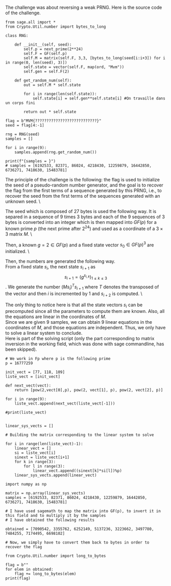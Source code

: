 The challenge was about reversing a weak PRNG.
Here is the source code of the challenge.

```{python}
from sage.all import *
from Crypto.Util.number import bytes_to_long

class RNG:

    def __init__(self, seed):
        self.p = next_prime(2**24)
        self.F = GF(self.p)
        self.M = matrix(self.F, 3,3, [bytes_to_long(seed[i:i+3]) for i in range(0, len(seed), 3)])
        self.state = vector(self.F, map(ord, "Mvm"))
        self.gen = self.F(2)

    def get_random_num(self):
        out = self.M * self.state

        for i in range(len(self.state)):
            self.state[i] = self.gen**self.state[i] #On travaille dans un corps fini

        return out * self.state

flag = b"MVM{???????????????????????????}"
seed = flag[4:-1]

rng = RNG(seed)
samples = []

for i in range(9):
    samples.append(rng.get_random_num())

print(f"{samples = }")
# samples = [6192533, 82371, 86024, 4218430, 12259879, 16442850, 6736271, 7418630, 15483781]
```

The principle of the challenge is the following: the flag is used to initialize the seed of a pseudo-random number generator, and the goal is to recover the flag from the first terms of a sequence generated by this PRNG, i.e., to recover the seed from the first terms of the sequences generated with an unknown seed. \

The seed which is composed of $27$ bytes is used the following way.
It is separed in a sequence of $9$ times $3$ bytes and each of the $9$ sequences of $3$ bytes is converted into an integer which is then mapped into $GF(p)$ for a known prime $p$ (the next prime after $2^{24}$) and used as a coordinate of a $3 \times 3$ matrix $M$. \

Then, a known $g=2 \in GF(p)$ and a fixed state vector $s_0 \in GF(p)^3$ are initialized. \

Then, the numbers are generated the following way.\
From a fixed state $s_i$, the next state $s_{i+1}$ as $$s_{i+1} = (g^{s_{i,k}})_{1 \le k \le 3}$$.
We generate the number $(Ms_i)^T s_{i+1}$ where $T$ denotes the transposed of the vector and then $i$ is incremented by $1$ and $s_{i+2}$ is computed. \

The only thing to notice here is that all the state vectors $s_i$ can be precomputed since all the parameters to compute them are known. Also, all the equations are linear in the coordinates of $M$.\
Since we are given $9$ samples, we can obtain $9$ linear equations in the coordinates of $M$, and those equations are independent. Thus, we only have to solve a linear system to conclude. \
Here is part of the solving script (only the part corresponding to matrix inversion in the working field, which was done with sage commandline, has been skipped).

```{python}
# We work in Fp where p is the following prime
p = 16777259

init_vect = [77, 118, 109]
liste_vect = [init_vect]

def next_vect(vect):
    return [pow(2,vect[0],p), pow(2, vect[1], p), pow(2, vect[2], p)]

for i in range(9):
    liste_vect.append(next_vect(liste_vect[-1]))

#print(liste_vect)


linear_sys_vects = []

# Building the matrix corresponding to the linear system to solve

for i in range(len(liste_vect)-1):
    linear_vect = []
    si = liste_vect[i]
    sinext = liste_vect[i+1]
    for k in range(3):
        for l in range(3):
            linear_vect.append((sinext[k]*si[l])%p)
    linear_sys_vects.append(linear_vect)

import numpy as np

matrix = np.array(linear_sys_vects)
samples = [6192533, 82371, 86024, 4218430, 12259879, 16442850, 6736271, 7418630, 15483781]

# I have used sagemath to map the matrix into GF(p), to invert it in this field and to multiply it by the samples
# I have obtained the following results

obtained = [7090542, 3355762, 6252149, 5137236, 3223662, 3497780, 7484255, 7174495, 6698102]

# Now, we simply have to convert them back to bytes in order to recover the flag

from Crypto.Util.number import long_to_bytes

flag = b""
for elem in obtained:
    flag += long_to_bytes(elem)
print(flag)
```